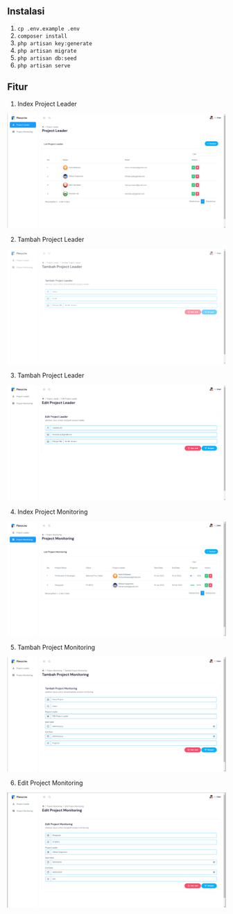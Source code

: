 ## Instalasi

1. `cp .env.example .env`
2. `composer install`
3. `php artisan key:generate`
4. `php artisan migrate`
5. `php artisan db:seed`
6. `php artisan serve`

## Fitur

1. Index Project Leader

![index leader](https://github.com/said8070/project_monitoring/blob/main/public/images/1.png?raw=true)

2. Tambah Project Leader

![add leader](https://github.com/said8070/project_monitoring/blob/main/public/images/2.png?raw=true)

3. Tambah Project Leader

![edit leader](https://github.com/said8070/project_monitoring/blob/main/public/images/3.png?raw=true)

4. Index Project Monitoring

![index project](https://github.com/said8070/project_monitoring/blob/main/public/images/4.png?raw=true)

5. Tambah Project Monitoring

![add project](https://github.com/said8070/project_monitoring/blob/main/public/images/5.png?raw=true)

6. Edit Project Monitoring

![edit project](https://github.com/said8070/project_monitoring/blob/main/public/images/6.png?raw=true)
